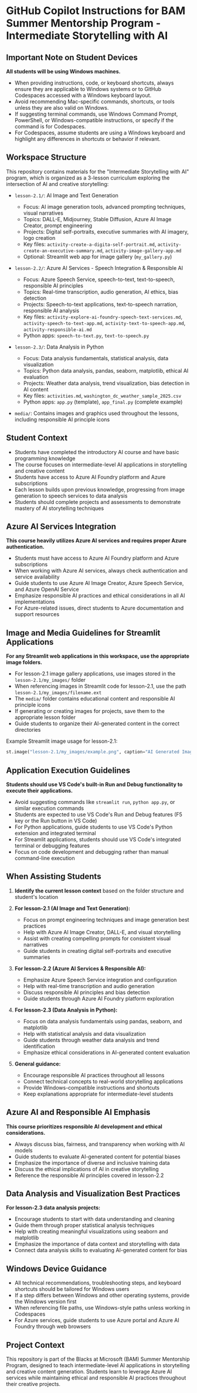 # GitHub Copilot Instructions for BAM Summer Mentorship Program - Intermediate Storytelling with AI

## Important Note on Student Devices

**All students will be using Windows machines.**

- When providing instructions, code, or keyboard shortcuts, always ensure they are applicable to Windows systems or to GitHub Codespaces accessed with a Windows keyboard layout.
- Avoid recommending Mac-specific commands, shortcuts, or tools unless they are also valid on Windows.
- If suggesting terminal commands, use Windows Command Prompt, PowerShell, or Windows-compatible instructions, or specify if the command is for Codespaces.
- For Codespaces, assume students are using a Windows keyboard and highlight any differences in shortcuts or behavior if relevant.

## Workspace Structure
This repository contains materials for the "Intermediate Storytelling with AI" program, which is organized as a 3-lesson curriculum exploring the intersection of AI and creative storytelling:

- `lesson-2.1/`: AI Image and Text Generation
  - Focus: AI image generation tools, advanced prompting techniques, visual narratives
  - Topics: DALL-E, Midjourney, Stable Diffusion, Azure AI Image Creator, prompt engineering
  - Projects: Digital self-portraits, executive summaries with AI imagery, logo creation
  - Key files: `activity-create-a-digita-self-portrait.md`, `activity-create-an-executive-summary.md`, `activity-image-gallery-app.md`
  - Optional: Streamlit web app for image gallery (`my_gallery.py`)

- `lesson-2.2/`: Azure AI Services - Speech Integration & Responsible AI
  - Focus: Azure Speech Service, speech-to-text, text-to-speech, responsible AI principles
  - Topics: Real-time transcription, audio generation, AI ethics, bias detection
  - Projects: Speech-to-text applications, text-to-speech narration, responsible AI analysis
  - Key files: `activity-explore-ai-foundry-speech-text-services.md`, `activity-speech-to-text-app.md`, `activity-text-to-speech-app.md`, `activity-responsible-ai.md`
  - Python apps: `speech-to-text.py`, `text-to-speech.py`

- `lesson-2.3/`: Data Analysis in Python
  - Focus: Data analysis fundamentals, statistical analysis, data visualization
  - Topics: Python data analysis, pandas, seaborn, matplotlib, ethical AI evaluation
  - Projects: Weather data analysis, trend visualization, bias detection in AI content
  - Key files: `activities.md`, `washington_dc_weather_sample_2025.csv`
  - Python apps: `app.py` (template), `app_final.py` (complete example)

- `media/`: Contains images and graphics used throughout the lessons, including responsible AI principle icons

## Student Context
- Students have completed the introductory AI course and have basic programming knowledge
- The course focuses on intermediate-level AI applications in storytelling and creative content
- Students have access to Azure AI Foundry platform and Azure subscriptions
- Each lesson builds upon previous knowledge, progressing from image generation to speech services to data analysis
- Students should complete projects and assessments to demonstrate mastery of AI storytelling techniques

## Azure AI Services Integration

**This course heavily utilizes Azure AI services and requires proper Azure authentication.**

- Students must have access to Azure AI Foundry platform and Azure subscriptions
- When working with Azure AI services, always check authentication and service availability
- Guide students to use Azure AI Image Creator, Azure Speech Service, and Azure OpenAI Service
- Emphasize responsible AI practices and ethical considerations in all AI implementations
- For Azure-related issues, direct students to Azure documentation and support resources

## Image and Media Guidelines for Streamlit Applications

**For any Streamlit web applications in this workspace, use the appropriate image folders.**

- For lesson-2.1 image gallery applications, use images stored in the `lesson-2.1/my_images/` folder
- When referencing images in Streamlit code for lesson-2.1, use the path `lesson-2.1/my_images/filename.ext`
- The `media/` folder contains educational content and responsible AI principle icons
- If generating or creating images for projects, save them to the appropriate lesson folder
- Guide students to organize their AI-generated content in the correct directories

Example Streamlit image usage for lesson-2.1:
```python
st.image("lesson-2.1/my_images/example.png", caption="AI Generated Image")
```

## Application Execution Guidelines

**Students should use VS Code's built-in Run and Debug functionality to execute their applications.**

- Avoid suggesting commands like `streamlit run`, `python app.py`, or similar execution commands
- Students are expected to use VS Code's Run and Debug features (F5 key or the Run button in VS Code)
- For Python applications, guide students to use VS Code's Python extension and integrated terminal
- For Streamlit applications, students should use VS Code's integrated terminal or debugging features
- Focus on code development and debugging rather than manual command-line execution

## When Assisting Students

1. **Identify the current lesson context** based on the folder structure and student's location
2. **For lesson-2.1 (AI Image and Text Generation):**
   - Focus on prompt engineering techniques and image generation best practices
   - Help with Azure AI Image Creator, DALL-E, and visual storytelling
   - Assist with creating compelling prompts for consistent visual narratives
   - Guide students in creating digital self-portraits and executive summaries

3. **For lesson-2.2 (Azure AI Services & Responsible AI):**
   - Emphasize Azure Speech Service integration and configuration
   - Help with real-time transcription and audio generation
   - Discuss responsible AI principles and bias detection
   - Guide students through Azure AI Foundry platform exploration

4. **For lesson-2.3 (Data Analysis in Python):**
   - Focus on data analysis fundamentals using pandas, seaborn, and matplotlib
   - Help with statistical analysis and data visualization
   - Guide students through weather data analysis and trend identification
   - Emphasize ethical considerations in AI-generated content evaluation

5. **General guidance:**
   - Encourage responsible AI practices throughout all lessons
   - Connect technical concepts to real-world storytelling applications
   - Provide Windows-compatible instructions and shortcuts
   - Keep explanations appropriate for intermediate-level students

## Azure AI and Responsible AI Emphasis

**This course prioritizes responsible AI development and ethical considerations.**

- Always discuss bias, fairness, and transparency when working with AI models
- Guide students to evaluate AI-generated content for potential biases
- Emphasize the importance of diverse and inclusive training data
- Discuss the ethical implications of AI in creative storytelling
- Reference the responsible AI principles covered in lesson-2.2

## Data Analysis and Visualization Best Practices

**For lesson-2.3 data analysis projects:**

- Encourage students to start with data understanding and cleaning
- Guide them through proper statistical analysis techniques
- Help with creating meaningful visualizations using seaborn and matplotlib
- Emphasize the importance of data context and storytelling with data
- Connect data analysis skills to evaluating AI-generated content for bias

## Windows Device Guidance

- All technical recommendations, troubleshooting steps, and keyboard shortcuts should be tailored for Windows users
- If a step differs between Windows and other operating systems, provide the Windows version first
- When referencing file paths, use Windows-style paths unless working in Codespaces
- For Azure services, guide students to use Azure portal and Azure AI Foundry through web browsers

## Project Context
This repository is part of the Blacks at Microsoft (BAM) Summer Mentorship Program, designed to teach intermediate-level AI applications in storytelling and creative content generation. Students learn to leverage Azure AI services while maintaining ethical and responsible AI practices throughout their creative projects.